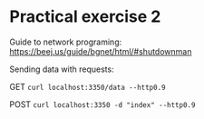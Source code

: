 # Practical exercise 2

Guide to network programing:
https://beej.us/guide/bgnet/html/#shutdownman

Sending data with requests:

GET
`curl localhost:3350/data --http0.9`

POST
`curl localhost:3350 -d "index" --http0.9`
